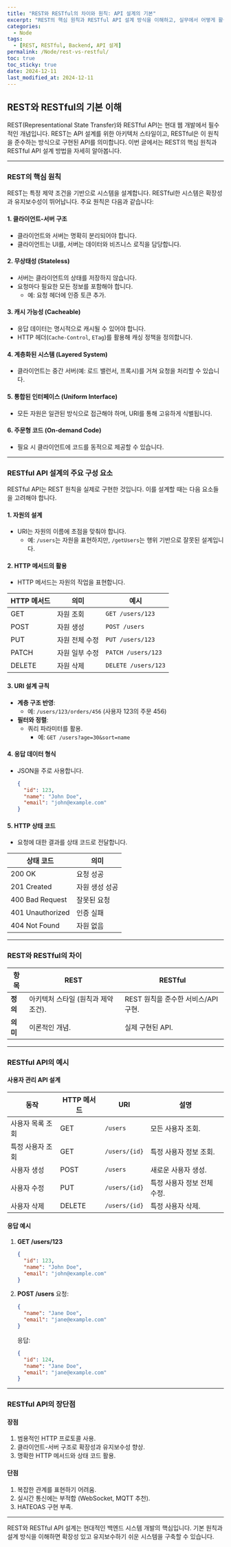 ```yaml
---
title: "REST와 RESTful의 차이와 원칙: API 설계의 기본"
excerpt: "REST의 핵심 원칙과 RESTful API 설계 방식을 이해하고, 실무에서 어떻게 활용할 수 있는지 자세히 알아봅니다."
categories:
  - Node
tags:
  - [REST, RESTful, Backend, API 설계]
permalink: /Node/rest-vs-restful/
toc: true
toc_sticky: true
date: 2024-12-11
last_modified_at: 2024-12-11
---
```


## REST와 RESTful의 기본 이해

REST(Representational State Transfer)와 RESTful API는 현대 웹 개발에서 필수적인 개념입니다. REST는 API 설계를 위한 아키텍처 스타일이고, RESTful은 이 원칙을 준수하는 방식으로 구현된 API를 의미합니다. 이번 글에서는 REST의 핵심 원칙과 RESTful API 설계 방법을 자세히 알아봅니다.

---

### REST의 핵심 원칙

REST는 특정 제약 조건을 기반으로 시스템을 설계합니다. RESTful한 시스템은 확장성과 유지보수성이 뛰어납니다. 주요 원칙은 다음과 같습니다:

#### 1. **클라이언트-서버 구조**
- 클라이언트와 서버는 명확히 분리되어야 합니다.
- 클라이언트는 UI를, 서버는 데이터와 비즈니스 로직을 담당합니다.

#### 2. **무상태성 (Stateless)**
- 서버는 클라이언트의 상태를 저장하지 않습니다.
- 요청마다 필요한 모든 정보를 포함해야 합니다.
  - 예: 요청 헤더에 인증 토큰 추가.

#### 3. **캐시 가능성 (Cacheable)**
- 응답 데이터는 명시적으로 캐시될 수 있어야 합니다.
- HTTP 헤더(`Cache-Control`, `ETag`)를 활용해 캐싱 정책을 정의합니다.

#### 4. **계층화된 시스템 (Layered System)**
- 클라이언트는 중간 서버(예: 로드 밸런서, 프록시)를 거쳐 요청을 처리할 수 있습니다.

#### 5. **통합된 인터페이스 (Uniform Interface)**
- 모든 자원은 일관된 방식으로 접근해야 하며, URI를 통해 고유하게 식별됩니다.

#### 6. **주문형 코드 (On-demand Code)**
- 필요 시 클라이언트에 코드를 동적으로 제공할 수 있습니다.

---

### RESTful API 설계의 주요 구성 요소

RESTful API는 REST 원칙을 실제로 구현한 것입니다. 이를 설계할 때는 다음 요소들을 고려해야 합니다.

#### 1. **자원의 설계**
- URI는 자원의 이름에 초점을 맞춰야 합니다.
  - 예: `/users`는 자원을 표현하지만, `/getUsers`는 행위 기반으로 잘못된 설계입니다.

#### 2. **HTTP 메서드의 활용**
- HTTP 메서드는 자원의 작업을 표현합니다.

| HTTP 메서드 | 의미                 | 예시                      |
|-------------|----------------------|---------------------------|
| GET         | 자원 조회           | `GET /users/123`          |
| POST        | 자원 생성           | `POST /users`             |
| PUT         | 자원 전체 수정       | `PUT /users/123`          |
| PATCH       | 자원 일부 수정       | `PATCH /users/123`        |
| DELETE      | 자원 삭제           | `DELETE /users/123`       |

#### 3. **URI 설계 규칙**
- **계층 구조 반영**:
  - 예: `/users/123/orders/456` (사용자 123의 주문 456)
- **필터와 정렬**:
  - 쿼리 파라미터를 활용.
    - 예: `GET /users?age=30&sort=name`

#### 4. **응답 데이터 형식**
- JSON을 주로 사용합니다.

  ```json
  {
    "id": 123,
    "name": "John Doe",
    "email": "john@example.com"
  }
  ```

#### 5. **HTTP 상태 코드**
- 요청에 대한 결과를 상태 코드로 전달합니다.

| 상태 코드 | 의미                  |
|-----------|-----------------------|
| 200 OK    | 요청 성공             |
| 201 Created | 자원 생성 성공      |
| 400 Bad Request | 잘못된 요청     |
| 401 Unauthorized | 인증 실패      |
| 404 Not Found | 자원 없음         |

---

### REST와 RESTful의 차이

| **항목**       | **REST**                                | **RESTful**                          |
|----------------|-----------------------------------------|---------------------------------------|
| **정의**       | 아키텍처 스타일 (원칙과 제약 조건).     | REST 원칙을 준수한 서비스/API 구현.  |
| **의미**       | 이론적인 개념.                          | 실제 구현된 API.                     |

---

### RESTful API의 예시

#### 사용자 관리 API 설계

| 동작          | HTTP 메서드 | URI            | 설명                            |
|---------------|-------------|----------------|---------------------------------|
| 사용자 목록 조회 | GET         | `/users`       | 모든 사용자 조회.               |
| 특정 사용자 조회 | GET         | `/users/{id}`  | 특정 사용자 정보 조회.           |
| 사용자 생성    | POST        | `/users`       | 새로운 사용자 생성.             |
| 사용자 수정    | PUT         | `/users/{id}`  | 특정 사용자 정보 전체 수정.      |
| 사용자 삭제    | DELETE      | `/users/{id}`  | 특정 사용자 삭제.               |

#### 응답 예시
1. **GET /users/123**

   ```json
   {
     "id": 123,
     "name": "John Doe",
     "email": "john@example.com"
   }
   ```

2. **POST /users**
   요청:

   ```json
   {
     "name": "Jane Doe",
     "email": "jane@example.com"
   }
   ```
   
   응답:

   ```json
   {
     "id": 124,
     "name": "Jane Doe",
     "email": "jane@example.com"
   }
   ```

---

### RESTful API의 장단점

#### **장점**
1. 범용적인 HTTP 프로토콜 사용.
2. 클라이언트-서버 구조로 확장성과 유지보수성 향상.
3. 명확한 HTTP 메서드와 상태 코드 활용.

#### **단점**
1. 복잡한 관계를 표현하기 어려움.
2. 실시간 통신에는 부적합 (WebSocket, MQTT 추천).
3. HATEOAS 구현 부족.

---

REST와 RESTful API 설계는 현대적인 백엔드 시스템 개발의 핵심입니다. 기본 원칙과 설계 방식을 이해하면 확장성 있고 유지보수하기 쉬운 시스템을 구축할 수 있습니다.
